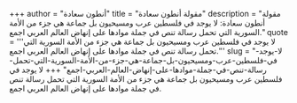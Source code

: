 +++
author = "أنطون سعادة"
title = "مقولة أنطون سعادة"
description = "مقولة أنطون سعادة: لا يوجد في فلسطين عرب ومسيحيون بل جماعة هي جزء من الأمة السورية التي تحمل رسالة تنص في جملة موادها على إنهاض العالم العربي اجمع."
quote = '''لا يوجد في فلسطين عرب ومسيحيون بل جماعة هي جزء من الأمة السورية التي تحمل رسالة تنص في جملة موادها على إنهاض العالم العربي اجمع.''' 
slug = "لا-يوجد-في-فلسطين-عرب-ومسيحيون-بل-جماعة-هي-جزء-من-الأمة-السورية-التي-تحمل-رسالة-تنص-في-جملة-موادها-على-إنهاض-العالم-العربي-اجمع"
+++
لا يوجد في فلسطين عرب ومسيحيون بل جماعة هي جزء من الأمة السورية التي تحمل رسالة تنص في جملة موادها على إنهاض العالم العربي اجمع.
